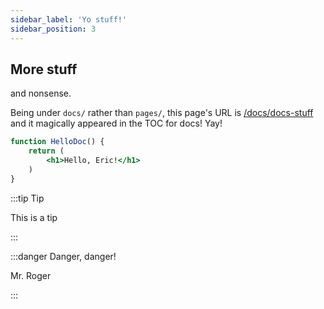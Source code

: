 ```yaml
---
sidebar_label: 'Yo stuff!'
sidebar_position: 3
---
```


## More stuff

and nonsense.

Being under `docs/` rather than `pages/`, this page's URL is [/docs/docs-stuff](/docs/docs-stuff) and it magically appeared in the TOC for docs! Yay!

```jsx title="a code block with a title"
function HelloDoc() {
    return (
        <h1>Hello, Eric!</h1>
    )
}
```

:::tip Tip

This is a tip

:::

:::danger Danger, danger!

Mr. Roger

:::